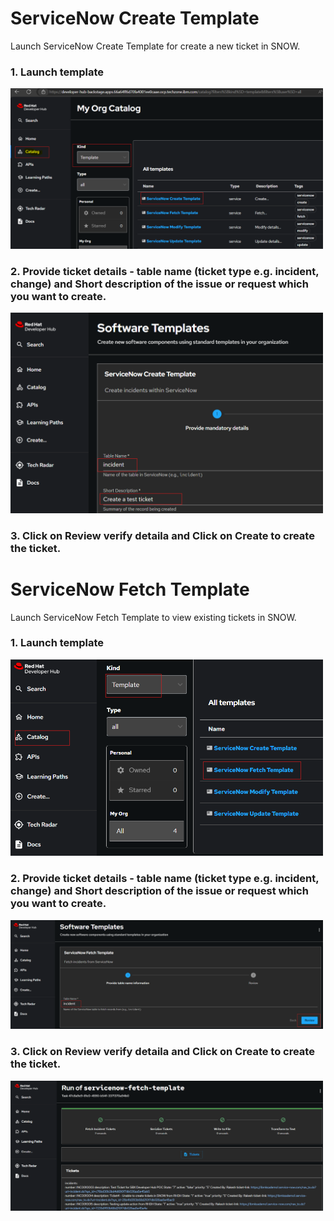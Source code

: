 # ServiceNow Create Template

Launch ServiceNow Create Template for create a new ticket in SNOW.

### 1. Launch template
<img src="./Incident_Create.png" alt="Launch template" width="500"/>



### 2. Provide ticket details - table name (ticket type e.g. incident, change) and Short description of the issue or request which you want to create.
<img src="./ticket_details.png" alt="Provide ticket details" width="500"/>


### 3. Click on **Review** verify detaila and Click on **Create** to create the ticket.


# ServiceNow Fetch Template

Launch ServiceNow Fetch Template to view existing tickets in SNOW.

### 1. Launch template
<img src="./Incident_Fetch.png" alt="Launch template" width="500"/>



### 2. Provide ticket details - table name (ticket type e.g. incident, change) and Short description of the issue or request which you want to create.
<img src="./ticket_details1.png" alt="Provide ticket details" width="500"/>


### 3. Click on **Review** verify detaila and Click on **Create** to create the ticket.
<img src="./result.png" alt="view result" width="500"/>
